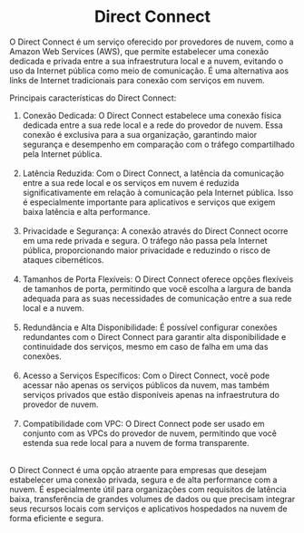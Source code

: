 <h1 align="center">Direct Connect</h1>

O Direct Connect é um serviço oferecido por provedores de nuvem, como a Amazon Web Services (AWS), que permite estabelecer uma conexão dedicada e privada entre a sua infraestrutura local e a nuvem, evitando o uso da Internet pública como meio de comunicação. É uma alternativa aos links de Internet tradicionais para conexão com serviços em nuvem.

Principais características do Direct Connect:

<ol>

<li>Conexão Dedicada: O Direct Connect estabelece uma conexão física dedicada entre a sua rede local e a rede do provedor de nuvem. Essa conexão é exclusiva para a sua organização, garantindo maior segurança e desempenho em comparação com o tráfego compartilhado pela Internet pública.</li><br>

<li>Latência Reduzida: Com o Direct Connect, a latência da comunicação entre a sua rede local e os serviços em nuvem é reduzida significativamente em relação à comunicação pela Internet pública. Isso é especialmente importante para aplicativos e serviços que exigem baixa latência e alta performance.</li><br>

<li>Privacidade e Segurança: A conexão através do Direct Connect ocorre em uma rede privada e segura. O tráfego não passa pela Internet pública, proporcionando maior privacidade e reduzindo o risco de ataques cibernéticos.</li><br>

<li>Tamanhos de Porta Flexíveis: O Direct Connect oferece opções flexíveis de tamanhos de porta, permitindo que você escolha a largura de banda adequada para as suas necessidades de comunicação entre a sua rede local e a nuvem.</li><br>

<li>Redundância e Alta Disponibilidade: É possível configurar conexões redundantes com o Direct Connect para garantir alta disponibilidade e continuidade dos serviços, mesmo em caso de falha em uma das conexões.</li><br>

<li>Acesso a Serviços Específicos: Com o Direct Connect, você pode acessar não apenas os serviços públicos da nuvem, mas também serviços privados que estão disponíveis apenas na infraestrutura do provedor de nuvem.</li><br>

<li>Compatibilidade com VPC: O Direct Connect pode ser usado em conjunto com as VPCs do provedor de nuvem, permitindo que você estenda sua rede local para a nuvem de forma transparente.</li><br>

</ol>

O Direct Connect é uma opção atraente para empresas que desejam estabelecer uma conexão privada, segura e de alta performance com a nuvem. É especialmente útil para organizações com requisitos de latência baixa, transferência de grandes volumes de dados ou que precisam integrar seus recursos locais com serviços e aplicativos hospedados na nuvem de forma eficiente e segura.